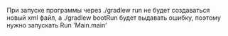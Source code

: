 При запуске программы через ./gradlew run не будет создаваться новый xml файл, а ./gradlew bootRun будет выдавать ошибку, поэтому нужно запускать Run 'Main.main'
